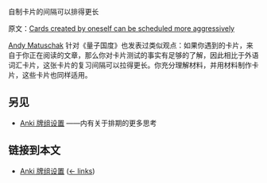 自制卡片的间隔可以排得更长

原文：[Cards created by oneself can be scheduled more aggressively](https://wiki.issarice.com/wiki/Cards_created_by_oneself_can_be_scheduled_more_aggressively)

[Andy Matuschak](https://wiki.issarice.com/wiki/Andy_Matuschak) 针对《量子国度》也发表过类似观点：如果你遇到的卡片，来自于你正在阅读的文章，那么你对卡片测试的事实有足够的了解，因此相比于外语词汇卡片，这张卡片的复习间隔可以拉得更长。你充分理解材料，并用材料制作卡片，这些卡片也同样适用。

## 另见

* [Anki 牌组设置](https://wiki.issarice.com/wiki/Anki_deck_options) ——内有关于排期的更多思考

## 链接到本文

* [Anki 牌组设置](https://wiki.issarice.com/wiki/Anki_deck_options) ([← links](https://wiki.issarice.com/index.php?title=Special:WhatLinksHere&target=Anki+deck+options))